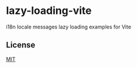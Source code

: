 # lazy-loading-vite

i18n locale messages lazy loading examples for Vite


## License

[MIT](http://opensource.org/licenses/MIT)
